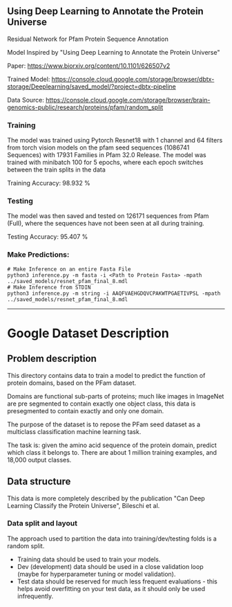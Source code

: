 ## Using Deep Learning to Annotate the Protein Universe

Residual Network for Pfam Protein Sequence Annotation

Model Inspired by "Using Deep Learning to Annotate the Protein Universe"

Paper: https://www.biorxiv.org/content/10.1101/626507v2

Trained Model: https://console.cloud.google.com/storage/browser/dbtx-storage/Deeplearning/saved_model/?project=dbtx-pipeline

Data Source: https://console.cloud.google.com/storage/browser/brain-genomics-public/research/proteins/pfam/random_split

### Training

The model was trained using Pytorch Resnet18 with 1 channel and 64 filters from torch vision models on the pfam seed sequences (1086741 Sequences) with 17931 Families in Pfam 32.0 Release. The model was trained with minibatch 100 for 5 epochs, where each epoch switches between the train splits in the data

Training Accuracy: 98.932 % 

### Testing 
The model was then saved and tested on 126171 sequences from Pfam (Full), where the sequences have not been seen at all during training. 

Testing Accuracy: 95.407 %

### Make Predictions:

    # Make Inference on an entire Fasta File 
    python3 inference.py -m fasta -i <Path to Protein Fasta> -mpath ../saved_models/resnet_pfam_final_8.mdl
    # Make Inference from STDIN
    python3 inference.py -m string -i AAQFVAEHGDQVCPAKWTPGAETIVPSL -mpath ../saved_models/resnet_pfam_final_8.mdl
-------------------------
# Google Dataset Description
## Problem description 
This directory contains data to train a model to predict the function of protein domains, based
on the PFam dataset.

Domains are functional sub-parts of proteins; much like images in ImageNet are pre segmented to 
contain exactly one object class, this data is presegmented to contain exactly and only one
domain.

The purpose of the dataset is to repose the PFam seed dataset as a multiclass classification 
machine learning task.
 
The task is: given the amino acid sequence of the protein domain, predict which class it belongs
to. There are about 1 million training examples, and 18,000 output classes.

## Data structure
This data is more completely described by the publication "Can Deep Learning
Classify the Protein Universe", Bileschi et al.

### Data split and layout
The approach used to partition the data into training/dev/testing folds is a random split.

- Training data should be used to train your models.
- Dev (development) data should be used in a close validation loop (maybe
  for hyperparameter tuning or model validation).
- Test data should be reserved for much less frequent evaluations - this
  helps avoid overfitting on your test data, as it should only be used
  infrequently.







